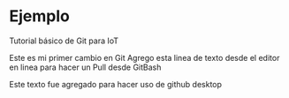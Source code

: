 # Ejemplo
Tutorial básico de Git para IoT

Este es mi primer cambio en Git
Agrego esta linea de texto desde el editor en linea para hacer un Pull desde GitBash

Este texto fue agregado para hacer uso de github desktop
